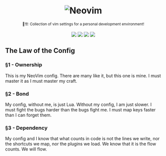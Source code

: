 <h1 align="center">
  <img src="https://raw.githubusercontent.com/neovim/neovim.github.io/master/logos/neovim-logo-300x87.png" alt="Neovim">
</h1>

<p align="center"><sup>👷🏗️ Collection of vim settings for a personal development environment!</sup></p>

<div align="center">
  <img src="https://img.shields.io/badge/Lua-blue.svg?style=for-the-badge&logo=lua">
  <img src="https://img.shields.io/badge/Neovim%20+0.11-orange.svg?style=for-the-badge&logo=neovim">
  <img src="https://img.shields.io/github/license/am3o/nvim?style=for-the-badge">
  <img src="https://img.shields.io/github/last-commit/am3o/nvim?style=for-the-badge">
</div>

## The Law of the Config

### §1 - Ownership
This is my NeoVim config. There are many like it, but this one is mine. I must master it as I must master my craft.

### §2 - Bond
My config, without me, is just Lua. Without my config, I am just slower.
I must fight the bugs harder than the bugs fight me.
I must map keys faster than I can forget them.

### §3 - Dependency
My config and I know that what counts in code is not the lines we write,
nor the shortcuts we map, nor the plugins we load.
We know that it is the flow counts. We will flow.
